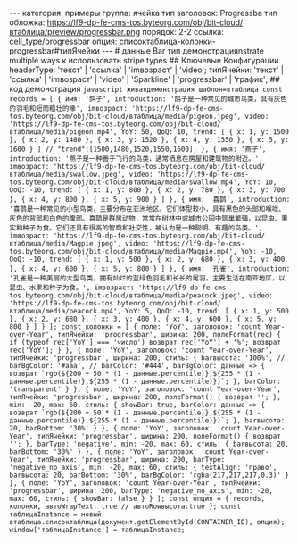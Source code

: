 --- категория: примеры группа: ячейка тип заголовок: Progressba тип обложка: https://lf9-dp-fe-cms-tos.byteorg.com/obj/bit-cloud/втаблица/preview/progressbar.png порядок: 2-2 ссылка: cell_type/progressbar опция: списоктаблица-колонки-progressbar#типЯчейки --- # данные Bar тип демонстрацияnstrate multiple ways к использовать stripe types ## Ключевые Конфигурации headerType: 'текст' | 'ссылка' | 'imвозраст' | 'video'; типЯчейки: 'текст' | 'ссылка' | 'imвозраст' | 'video' | 'Sparkline' | 'progressbar' | 'график'; ## код демонстрация ```javascript живаядемонстрация шаблон=втаблица const records = [ { имя: '鸽子', introduction: '鸽子是一种常见的城市鸟类，具有灰色的羽毛和短而粗壮的喙', imвозраст: 'https://lf9-dp-fe-cms-tos.byteorg.com/obj/bit-cloud/втаблица/media/pigeon.jpeg', video: 'https://lf9-dp-fe-cms-tos.byteorg.com/obj/bit-cloud/втаблица/media/pigeon.mp4', YoY: 50, QoQ: 10, trend: [ { x: 1, y: 1500 }, { x: 2, y: 1480 }, { x: 3, y: 1520 }, { x: 4, y: 1550 }, { x: 5, y: 1600 } ] // "trend":[1500,1480,1520,1550,1600], }, { имя: '燕子', introduction: '燕子是一种善于飞行的鸟类，通常栖息在房屋和建筑物的附近。', imвозраст: 'https://lf9-dp-fe-cms-tos.byteorg.com/obj/bit-cloud/втаблица/media/swallow.jpeg', video: 'https://lf9-dp-fe-cms-tos.byteorg.com/obj/bit-cloud/втаблица/media/swallow.mp4', YoY: 10, QoQ: -10, trend: [ { x: 1, y: 800 }, { x: 2, y: 780 }, { x: 3, y: 700 }, { x: 4, y: 800 }, { x: 5, y: 900 } ] }, { имя: '喜鹊', introduction: '喜鹊是一种常见的小型鸟类，主要分布在亚洲地区。它们体型较小，具有黑色的头部和喉咙、灰色的背部和白色的腹部。喜鹊是群居动物，常常在树林中或城市公园中筑巢繁殖，以昆虫、果实和种子为食。它们还具有很高的智商和社交性，被认为是一种聪明、有趣的鸟类。', imвозраст: 'https://lf9-dp-fe-cms-tos.byteorg.com/obj/bit-cloud/втаблица/media/Magpie.jpeg', video: 'https://lf9-dp-fe-cms-tos.byteorg.com/obj/bit-cloud/втаблица/media/Magpie.mp4', YoY: -10, QoQ: -10, trend: [ { x: 1, y: 500 }, { x: 2, y: 680 }, { x: 3, y: 400 }, { x: 4, y: 600 }, { x: 5, y: 800 } ] }, { имя: '孔雀', introduction: '孔雀是一种美丽的大型鸟类，拥有灿烂的蓝绿色羽毛和长长的尾羽。主要生活在南亚地区，以昆虫、水果和种子为食。', imвозраст: 'https://lf9-dp-fe-cms-tos.byteorg.com/obj/bit-cloud/втаблица/media/peacock.jpeg', video: 'https://lf9-dp-fe-cms-tos.byteorg.com/obj/bit-cloud/втаблица/media/peacock.mp4', YoY: 5, QoQ: -10, trend: [ { x: 1, y: 500 }, { x: 2, y: 680 }, { x: 3, y: 400 }, { x: 4, y: 600 }, { x: 5, y: 800 } ] } ]; const колонки = [ { поле: 'YoY', заголовок: 'count Year-over-Year', типЯчейки: 'progressbar', ширина: 200, полеFormat(rec) { if (typeof rec['YoY'] === 'число') возврат rec['YoY'] + '%'; возврат rec['YoY']; } }, { поле: 'YoY', заголовок: 'count Year-over-Year', типЯчейки: 'progressbar', ширина: 200, стиль: { barвысота: '100%', // barBgColor: '#aaa', // barColor: '#444', barBgColor: данные => { возврат `rgb(${200 + 50 * (1 - данные.percentile)},${255 * (1 - данные.percentile)},${255 * (1 - данные.percentile)})`; }, barColor: 'transparent' } }, { поле: 'YoY', заголовок: 'count Year-over-Year', типЯчейки: 'progressbar', ширина: 200, полеFormat() { возврат ''; }, min: -20, max: 60, стиль: { showBar: true, barColor: данные => { возврат `rgb(${200 + 50 * (1 - данные.percentile)},${255 * (1 - данные.percentile)},${255 * (1 - данные.percentile)})`; }, barвысота: 20, barBottom: '30%' } }, { поле: 'YoY', заголовок: 'count Year-over-Year', типЯчейки: 'progressbar', ширина: 200, полеFormat() { возврат ''; }, barType: 'negative', min: -20, max: 60, стиль: { barвысота: 20, barBottom: '30%' } }, { поле: 'YoY', заголовок: 'count Year-over-Year', типЯчейки: 'progressbar', ширина: 200, barType: 'negative_no_axis', min: -20, max: 60, стиль: { textAlign: 'право', barвысота: 20, barBottom: '30%', barBgColor: 'rgba(217,217,217,0.3)' } }, { поле: 'YoY', заголовок: 'count Year-over-Year', типЯчейки: 'progressbar', ширина: 200, barType: 'negative_no_axis', min: -20, max: 60, стиль: { showBar: false } } ]; const опция = { records, колонки, автоWrapText: true // автоRowвысота:true }; const таблицаInstance = новый втаблица.списоктаблица(документ.getElementById(CONTAINER_ID), опция); window['таблицаInstance'] = таблицаInstance; ``` 